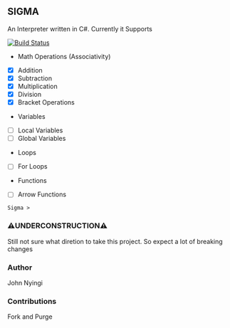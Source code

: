## SIGMA
An Interpreter written in C#. Currently it Supports

[![Build Status](https://travis-ci.com/j0nimost/sigma.svg?branch=main)](https://app.travis-ci.com/j0nimost/sigma)


* Math Operations (Associativity)
 - [x] Addition
 - [x] Subtraction
 - [x] Multiplication
 - [x] Division
 - [x] Bracket Operations
* Variables
 - [ ] Local Variables
 - [ ] Global Variables
* Loops
 - [ ] For Loops
* Functions
 - [ ] Arrow Functions
```
Sigma > 
```

### ⚠️UNDERCONSTRUCTION⚠️
Still not sure what diretion to take this project. So expect a lot of breaking changes 

### Author
John Nyingi

### Contributions
Fork and Purge
